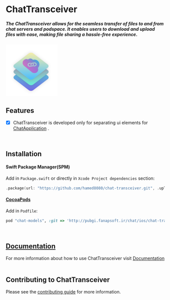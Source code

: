 # ChatTransceiver

<h5>The ChatTransceiver allows for the seamless transfer of files to and from chat servers and podspace. It enables users to download and upload files with ease, making file sharing a hassle-free experience.</h5>

<img src="https://github.com/hamed8080/chat-transceiver/raw/main/images/icon.png"  width="164" height="164">

## Features

- [x] ChatTransceiver is developed only for separating ui elements for [ChatApplication](https://github.com/hamed8080/chat-application) .
<br/>

## Installation

#### Swift Package Manager(SPM) 

Add in `Package.swift` or directly in `Xcode Project dependencies` section:

```swift
.package(url: "https://github.com/hamed8080/chat-transceiver.git", .upToNextMinor(from: "1.0.2")),
```

#### [CocoaPods](https://cocoapods.org) 

Add in `Podfile`:

```ruby
pod "chat-models", :git => 'http://pubgi.fanapsoft.ir/chat/ios/chat-transceiver.git', :tag => '1.0.2'
```
<br/>

## [Documentation](https://hamed8080.github.io/chat-transceiver/documentation/chattransceiver/)
For more information about how to use ChatTransceiver visit [Documentation](https://hamed8080.github.io/chat-transceiver/documentation/chattransceiver/) 
<br/>
<br/>

## Contributing to ChatTransceiver
Please see the [contributing guide](/CONTRIBUTING.md) for more information.

<!-- Copyright (c) 2021-2022 Apple Inc and the Swift Project authors. All Rights Reserved. -->
